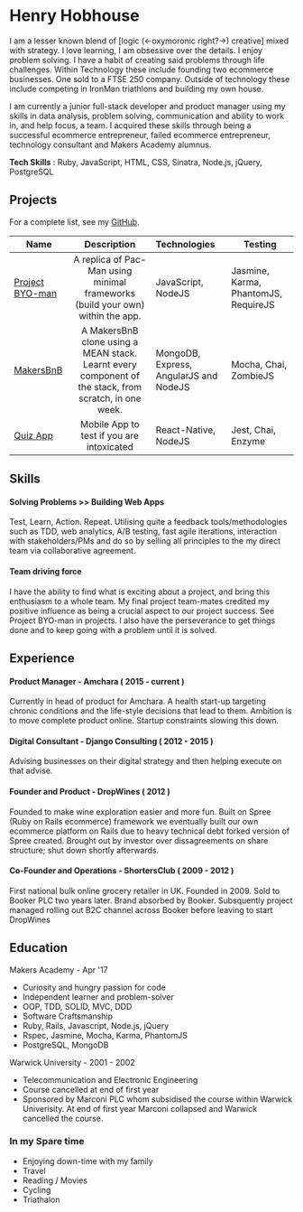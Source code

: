 # Henry Hobhouse

I am a lesser known blend of [logic (<-oxymoronic right?->) creative] mixed with strategy. I love learning, I am obsessive over the
details. I enjoy problem solving. I have a habit of creating said problems through life challenges. Within Technology these include
founding two ecommerce businesses. One sold to a FTSE 250 company. Outside of technology these include competing in IronMan triathlons
and building my own house.

I am currently a junior full-stack developer and product manager using my skills in data analysis, problem solving, communication and
ability to work in, and help focus, a team. I acquired these skills through being a successful ecommerce entrepreneur, failed ecommerce
entrepreneur, technology consultant and Makers Academy alumnus.

**Tech Skills** : Ruby, JavaScript, HTML, CSS, Sinatra, Node.js, jQuery, PostgreSQL

## Projects

For a complete list, see my [GitHub](https://github.com/henryhobhouse?tab=repositories).

| Name | Description  | Technologies |  Testing |
| -------------------------- |:-----------------------------------------------------------------------------:|:-------------------|-------------------|
| [Project BYO-man](https://github.com/henryhobhouse/project_byoman)| A replica of Pac-Man using minimal frameworks (build your own) within the app. | JavaScript,  NodeJS | Jasmine, Karma, PhantomJS, RequireJS |
| [MakersBnB](https://github.com/henryhobhouse/Makersbnb) | A MakersBnB clone using a MEAN stack. Learnt every component of the stack, from scratch, in one week. | MongoDB, Express, AngularJS and NodeJS | Mocha, Chai, ZombieJS  |
| [Quiz App](https://github.com/henryhobhouse/quiz-app) | Mobile App to test if you are intoxicated | React-Native, NodeJS | Jest, Chai, Enzyme |  

## Skills

#### Solving Problems >> Building Web Apps
Test, Learn, Action. Repeat. Utilising quite a feedback tools/methodologies such as TDD, web analytics, A/B testing, fast agile
iterations, interaction with stakeholders/PMs and do so by selling all principles to the my direct team via collaborative agreement.

#### Team driving force
I have the ability to find what is exciting about a project, and bring this enthusiasm to a whole team. My final project team-mates
credited my positive influence as being a crucial aspect to our project success. See Project BYO-man in projects. I also have the
perseverance to get things done and to keep going with a problem until it is solved.

## Experience

#### Product Manager - Amchara ( 2015 - current )
Currently in head of product for Amchara. A health start-up targeting chronic conditions and the life-style decisions that lead to them. Ambition is to move complete product online. Startup constraints slowing this down. 

#### Digital Consultant - Django Consulting ( 2012 - 2015 )
Advising businesses on their digital strategy and then helping execute on that advise. 

#### Founder and Product - DropWines ( 2012 )
Founded to make wine exploration easier and more fun. Built on Spree (Ruby on Rails ecommerce) framework we eventually built our own ecommerce platform on Rails due to heavy technical debt forked version of Spree created. Brought out by investor over dissagreements on share structure; shut down shortly afterwards. 

#### Co-Founder and Operations - ShortersClub ( 2009 - 2012 )
First national bulk online grocery retailer in UK. Founded in 2009. Sold to Booker PLC two years later. Brand absorbed by Booker. Subsquently project managed rolling out B2C channel across Booker before leaving to start DropWines

## Education

Makers Academy - Apr '17

- Curiosity and hungry passion for code
- Independent learner and problem-solver
- OOP, TDD, SOLID, MVC, DDD
- Software Craftsmanship
- Ruby, Rails, Javascript, Node.js, jQuery
- Rspec, Jasmine, Mocha, Karma, PhantomJS
- PostgreSQL, MongoDB

Warwick University - 2001 - 2002

- Telecommunication and Electronic Engineering
- Course cancelled at end of first year
- Sponsored by Marconi PLC whom subsidised the course within Warwick Univerisity. At end of first year Marconi collapsed and Warwick cancelled the course.

### In my Spare time

  - Enjoying down-time with my family
  - Travel
  - Reading / Movies 
  - Cycling  
  - Triathalon

